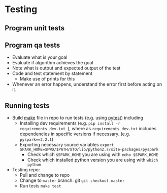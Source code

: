 # Testing
## Program unit tests

## Program qa tests
* Evaluate what is your goal
* Evaluate if algorithm achieves the goal
* Note what is output and expected output of the test
* Code and test statement by statement
    * Make use of prints for this
* Whenever an error happens, understand the error first before acting on it.


## Running tests
* Build [make](https://www.gnu.org/software/make/manual/make.html) file in repo to run tests (e.g. using [pytest](https://docs.pytest.org/en/stable/#)) including
   * Installing dev requirements (e.g. `pip install -r requirements_dev.txt `), where as `requirements_dev.txt` includes dependencies in specific versions if necessary. (e.g. `pyspark==2.2.1`)
   * Exporting necessary source variables `export SPARK_HOME=$PWD/$PATH/$TO/lib/python2.7/site-packages/pyspark`
      * Check which `$SPARK_HOME` you are using with `echo $SPARK_HOME`
      * Check which installed python version you are using with `which python`
* Testing repo: 
   * Pull and change to repo
   * Change to `master` branch: git `git checkout master`
   * Run tests `make test`
